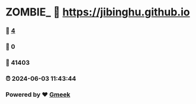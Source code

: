 # ZOMBIE_ :link: https://jibinghu.github.io 
### :page_facing_up: [4](https://jibinghu.github.io/tag.html) 
### :speech_balloon: 0 
### :hibiscus: 41403 
### :alarm_clock: 2024-06-03 11:43:44 
### Powered by :heart: [Gmeek](https://github.com/Meekdai/Gmeek)
